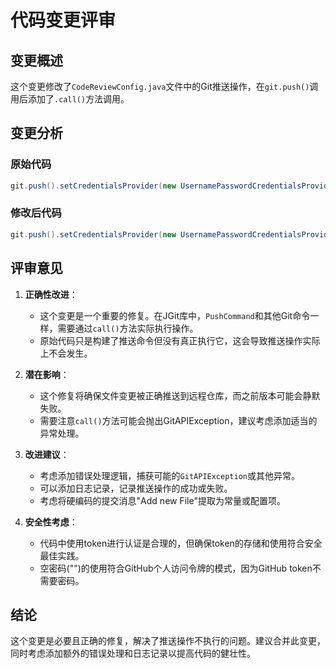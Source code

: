 # 代码变更评审

## 变更概述
这个变更修改了`CodeReviewConfig.java`文件中的Git推送操作，在`git.push()`调用后添加了`.call()`方法调用。

## 变更分析

### 原始代码
```java
git.push().setCredentialsProvider(new UsernamePasswordCredentialsProvider(token, ""));
```

### 修改后代码
```java
git.push().setCredentialsProvider(new UsernamePasswordCredentialsProvider(token, "")).call();
```

## 评审意见

1. **正确性改进**：
   - 这个变更是一个重要的修复。在JGit库中，`PushCommand`和其他Git命令一样，需要通过`call()`方法实际执行操作。
   - 原始代码只是构建了推送命令但没有真正执行它，这会导致推送操作实际上不会发生。

2. **潜在影响**：
   - 这个修复将确保文件变更被正确推送到远程仓库，而之前版本可能会静默失败。
   - 需要注意`call()`方法可能会抛出GitAPIException，建议考虑添加适当的异常处理。

3. **改进建议**：
   - 考虑添加错误处理逻辑，捕获可能的`GitAPIException`或其他异常。
   - 可以添加日志记录，记录推送操作的成功或失败。
   - 考虑将硬编码的提交消息"Add new File"提取为常量或配置项。

4. **安全性考虑**：
   - 代码中使用token进行认证是合理的，但确保token的存储和使用符合安全最佳实践。
   - 空密码("")的使用符合GitHub个人访问令牌的模式，因为GitHub token不需要密码。

## 结论
这个变更是必要且正确的修复，解决了推送操作不执行的问题。建议合并此变更，同时考虑添加额外的错误处理和日志记录以提高代码的健壮性。